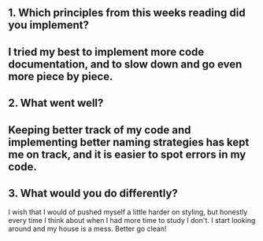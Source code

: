 ## 1. Which principles from this weeks reading did you implement?
I tried my best to implement more code documentation, and to slow down and go even more piece by piece.
---
## 2. What went well?
Keeping better track of my code and implementing better naming strategies has kept me on track, and it is easier to spot errors in my code.
---
## 3. What would you do differently?
I wish that I would of pushed myself a little harder on styling, but honestly every time I think about when I had more time to study I don't. I start looking around and my house is a mess. Better go clean!